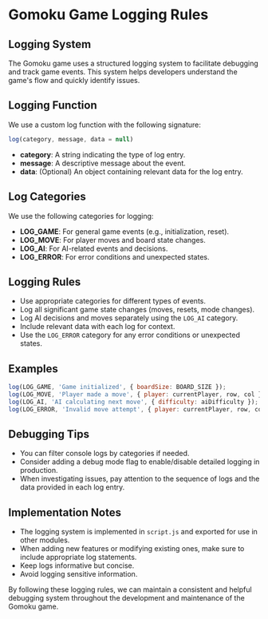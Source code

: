 # Gomoku Game Logging Rules

## Logging System

The Gomoku game uses a structured logging system to facilitate debugging and track game events. This system helps developers understand the game's flow and quickly identify issues.

## Logging Function

We use a custom log function with the following signature:

```javascript
log(category, message, data = null)
```

- **category**: A string indicating the type of log entry.
- **message**: A descriptive message about the event.
- **data**: (Optional) An object containing relevant data for the log entry.

## Log Categories

We use the following categories for logging:

- **LOG_GAME**: For general game events (e.g., initialization, reset).
- **LOG_MOVE**: For player moves and board state changes.
- **LOG_AI**: For AI-related events and decisions.
- **LOG_ERROR**: For error conditions and unexpected states.

## Logging Rules

- Use appropriate categories for different types of events.
- Log all significant game state changes (moves, resets, mode changes).
- Log AI decisions and moves separately using the `LOG_AI` category.
- Include relevant data with each log for context.
- Use the `LOG_ERROR` category for any error conditions or unexpected states.

## Examples

```javascript
log(LOG_GAME, 'Game initialized', { boardSize: BOARD_SIZE });
log(LOG_MOVE, 'Player made a move', { player: currentPlayer, row, col });
log(LOG_AI, 'AI calculating next move', { difficulty: aiDifficulty });
log(LOG_ERROR, 'Invalid move attempt', { player: currentPlayer, row, col });
```

## Debugging Tips

- You can filter console logs by categories if needed.
- Consider adding a debug mode flag to enable/disable detailed logging in production.
- When investigating issues, pay attention to the sequence of logs and the data provided in each log entry.

## Implementation Notes

- The logging system is implemented in `script.js` and exported for use in other modules.
- When adding new features or modifying existing ones, make sure to include appropriate log statements.
- Keep logs informative but concise.
- Avoid logging sensitive information.

By following these logging rules, we can maintain a consistent and helpful debugging system throughout the development and maintenance of the Gomoku game.